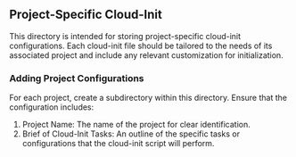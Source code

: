 ## Project-Specific Cloud-Init
This directory is intended for storing project-specific cloud-init configurations. Each cloud-init file should be tailored to the needs of its associated project and include any relevant customization for initialization.

### Adding Project Configurations
For each project, create a subdirectory within this directory. Ensure that the configuration includes:

1. Project Name: The name of the project for clear identification.
2. Brief of Cloud-Init Tasks: An outline of the specific tasks or configurations that the cloud-init script will perform.
